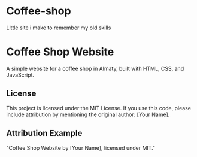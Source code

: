 # Coffee-shop
Little site i make to remember my old skills

# Coffee Shop Website

A simple website for a coffee shop in Almaty, built with HTML, CSS, and JavaScript.

## License
This project is licensed under the MIT License. If you use this code, please include attribution by mentioning the original author: [Your Name].

## Attribution Example
"Coffee Shop Website by [Your Name], licensed under MIT."

